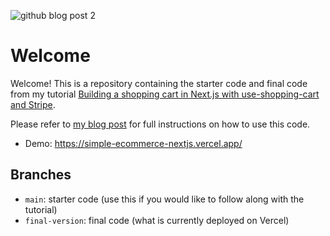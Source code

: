 ![github blog post 2](https://user-images.githubusercontent.com/64803272/222930765-dae53a8e-9811-4829-8410-43dfa148ddf1.png)

# Welcome

Welcome! This is a repository containing the starter code and final code from my tutorial [Building a shopping cart in Next.js with use-shopping-cart and Stripe](https://codingwithlucy.hashnode.dev/build-a-shopping-cart-in-nextjs-with-use-shopping-cart-and-stripe).

Please refer to [my blog post](https://codingwithlucy.hashnode.dev/build-a-shopping-cart-in-nextjs-with-use-shopping-cart-and-stripe) for full instructions on how to use this code.

- Demo: https://simple-ecommerce-nextjs.vercel.app/

## Branches

- `main`: starter code (use this if you would like to follow along with the tutorial)
- `final-version`: final code (what is currently deployed on Vercel)
